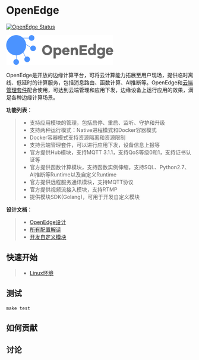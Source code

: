 # OpenEdge

[![OpenEdge Status](https://travis-ci.com/baidu/openedge.svg?branch=master)](https://travis-ci.com/baidu/openedge)

![OpenEdge-logo](./doc/zh-cn/images/logo/logo-with-name.png)

OpenEdge是开放的边缘计算平台，可将云计算能力拓展至用户现场，提供临时离线、低延时的计算服务，包括消息路由、函数计算、AI推断等。OpenEdge和[云端管理套件](https://cloud.baidu.com/product/bie.html)配合使用，可达到云端管理和应用下发，边缘设备上运行应用的效果，满足各种边缘计算场景。

**功能列表**：

> + 支持应用模块的管理，包括启停、重启、监听、守护和升级
> + 支持两种运行模式：Native进程模式和Docker容器模式
> + Docker容器模式支持资源隔离和资源限制
> + 支持云端管理套件，可以进行应用下发，设备信息上报等
> + 官方提供Hub模块，支持MQTT 3.1.1，支持QoS等级0和1，支持证书认证等
> + 官方提供函数计算模块，支持函数实例伸缩，支持SQL、Python2.7、AI推断等Runtime以及自定义Runtime
> + 官方提供远程服务通讯模块，支持MQTT协议
> + 官方提供视频流接入模块，支持RTMP
> + 提供模块SDK(Golang)，可用于开发自定义模块

**设计文档**：

> + [OpenEdge设计](./doc/zh-cn/overview/OpenEdge-design.md)
> + [所有配置解读](./doc/zh-cn/tutorials/local/Config-interpretation.md)
> + [开发自定义模块](./doc/zh-cn/customize/OpenEdge-customize-module-develop-notice.md)

## 快速开始

> + [Linux环境](./doc/zh-cn/setup/Build-OpenEdge-on-Linux.md)

## 测试

    make test

## 如何贡献

## 讨论
